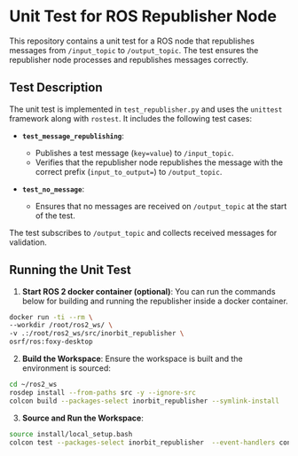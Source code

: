 # Unit Test for ROS Republisher Node

This repository contains a unit test for a ROS node that republishes messages from `/input_topic` to `/output_topic`. The test ensures the republisher node processes and republishes messages correctly.

## Test Description

The unit test is implemented in `test_republisher.py` and uses the `unittest` framework along with `rostest`. It includes the following test cases:

- **`test_message_republishing`**: 
  - Publishes a test message (`key=value`) to `/input_topic`.
  - Verifies that the republisher node republishes the message with the correct prefix (`input_to_output=`) to `/output_topic`.

- **`test_no_message`**:
  - Ensures that no messages are received on `/output_topic` at the start of the test.

The test subscribes to `/output_topic` and collects received messages for validation.

## Running the Unit Test
1. **Start ROS 2 docker container (optional)**:
You can run the commands below for building and running the republisher inside a docker container.
  ```bash
  docker run -ti --rm \
  --workdir /root/ros2_ws/ \
  -v .:/root/ros2_ws/src/inorbit_republisher \
  osrf/ros:foxy-desktop
  ```
2. **Build the Workspace**:
  Ensure the workspace is built and the environment is sourced:
  ```bash
  cd ~/ros2_ws
  rosdep install --from-paths src -y --ignore-src
  colcon build --packages-select inorbit_republisher --symlink-install
  ```
3. **Source and Run the Workspace**:
  ```bash
  source install/local_setup.bash
  colcon test --packages-select inorbit_republisher  --event-handlers console_cohesion+ console_direct+
  ```